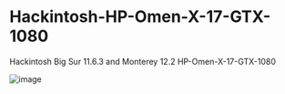 # Hackintosh-HP-Omen-X-17-GTX-1080
Hackintosh Big Sur 11.6.3 and Monterey 12.2 HP-Omen-X-17-GTX-1080

![image](https://user-images.githubusercontent.com/79387598/152271725-ed0c6a83-4db8-4638-a351-96c11cee071f.png)






